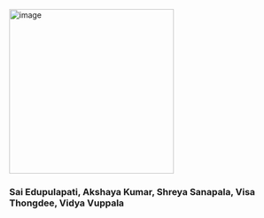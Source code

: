 <img width="297" alt="image" src="https://user-images.githubusercontent.com/70724769/191572793-e81e1236-4609-4c87-83c4-b21d32d57e55.png">

### Sai Edupulapati, Akshaya Kumar, Shreya Sanapala, Visa Thongdee, Vidya Vuppala


